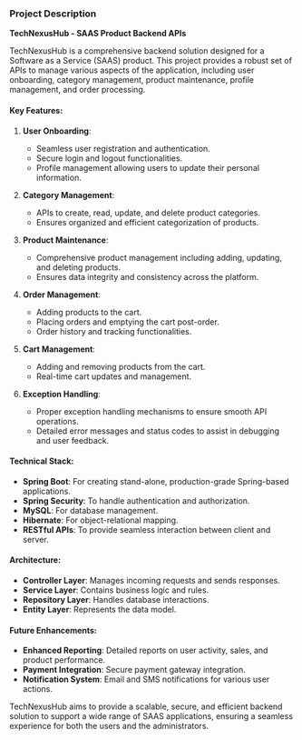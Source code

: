 ### Project Description

**TechNexusHub - SAAS Product Backend APIs**

TechNexusHub is a comprehensive backend solution designed for a Software as a Service (SAAS) product. This project provides a robust set of APIs to manage various aspects of the application, including user onboarding, category management, product maintenance, profile management, and order processing.

#### Key Features:

1. **User Onboarding**:
    - Seamless user registration and authentication.
    - Secure login and logout functionalities.
    - Profile management allowing users to update their personal information.

2. **Category Management**:
    - APIs to create, read, update, and delete product categories.
    - Ensures organized and efficient categorization of products.

3. **Product Maintenance**:
    - Comprehensive product management including adding, updating, and deleting products.
    - Ensures data integrity and consistency across the platform.

4. **Order Management**:
    - Adding products to the cart.
    - Placing orders and emptying the cart post-order.
    - Order history and tracking functionalities.

5. **Cart Management**:
    - Adding and removing products from the cart.
    - Real-time cart updates and management.

6. **Exception Handling**:
    - Proper exception handling mechanisms to ensure smooth API operations.
    - Detailed error messages and status codes to assist in debugging and user feedback.

#### Technical Stack:

- **Spring Boot**: For creating stand-alone, production-grade Spring-based applications.
- **Spring Security**: To handle authentication and authorization.
- **MySQL**: For database management.
- **Hibernate**: For object-relational mapping.
- **RESTful APIs**: To provide seamless interaction between client and server.

#### Architecture:

- **Controller Layer**: Manages incoming requests and sends responses.
- **Service Layer**: Contains business logic and rules.
- **Repository Layer**: Handles database interactions.
- **Entity Layer**: Represents the data model.

#### Future Enhancements:

- **Enhanced Reporting**: Detailed reports on user activity, sales, and product performance.
- **Payment Integration**: Secure payment gateway integration.
- **Notification System**: Email and SMS notifications for various user actions.

TechNexusHub aims to provide a scalable, secure, and efficient backend solution to support a wide range of SAAS applications, ensuring a seamless experience for both the users and the administrators.
